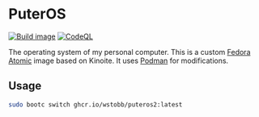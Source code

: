 # PuterOS
[![Build image](https://github.com/wstobb/PuterOS/actions/workflows/build.yml/badge.svg)](https://github.com/wstobb/PuterOS/actions/workflows/build.yml) [![CodeQL](https://github.com/wstobb/PuterOS/actions/workflows/github-code-scanning/codeql/badge.svg)](https://github.com/wstobb/PuterOS/actions/workflows/github-code-scanning/codeql)

The operating system of my personal computer. This is a custom [Fedora Atomic](https://fedoraproject.org/atomic-desktops/) image based on Kinoite. It uses [Podman](https://podman.io/) for modifications.

## Usage
```bash
sudo bootc switch ghcr.io/wstobb/puteros2:latest
```

